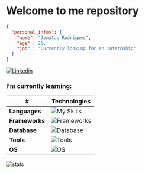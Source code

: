 # Welcome to me repository

```json
{
  "personal_infos": {
    "name": "Jonatas Rodrigues",
    "age" : 21,
    "job" : "Currently looking for an internship"
  }
}
```

[![Linkedin](https://img.shields.io/badge/LinkedIn-0077B5?style=for-the-badge&logo=linkedin&logoColor=white)](https://www.linkedin.com/in/jonatasrodriguesdamasceno/)

### I'm currently learning:

| **#**   |        **Technologies**                                                                                      |
|----------------|-------------------------------------------------------------------------------------------------------|
| **Languages**  | ![My Skills](https://skillicons.dev/icons?i=go,java,js,py)                                            |
| **Frameworks** | ![Frameworks](https://skillicons.dev/icons?i=vue)                                                     |
| **Database**   | ![Database](https://skillicons.dev/icons?i=mysql,postgres)                                            |
| **Tools**      | ![Tools](https://skillicons.dev/icons?i=vscode,postman,docker)                                        |
| **OS**         | ![OS](https://skillicons.dev/icons?i=windows,linux)

![stats](https://github-readme-status00.vercel.app/api/top-langs/?username=jonatas00&theme=dark&layout=compact)
